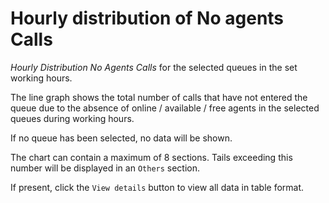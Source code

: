 # Hourly distribution of No agents Calls

*Hourly Distribution No Agents Calls* for the selected queues
in the set working hours.

The line graph shows the total number of calls that have not entered the queue
due to the absence of online / available / free agents in the selected queues
during working hours.

If no queue has been selected, no data will be shown.

The chart can contain a maximum of 8 sections. Tails exceeding this
number will be displayed in an ``Others`` section.

If present, click the ``View details`` button to view
all data in table format.
